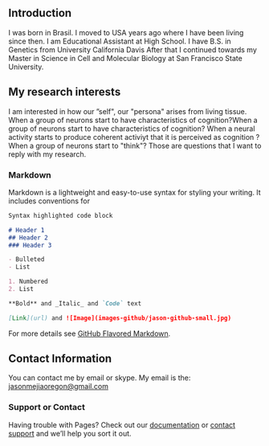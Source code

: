 ## Introduction

I was born in Brasil.
I moved to USA years ago where I have been living since then.
I am Educational Assistant at High School. 
I have B.S. in Genetics from University California Davis
After that I continued towards my Master in Science in Cell and Molecular Biology at San Francisco State 
University.

## My research interests

I am interested in how our ”self", our "persona" arises from living tissue. 
When a group of neurons start to have characteristics of cognition?When a group of neurons start to have characteristics of cognition?
When a neural activity starts to produce coherent activiyt that it is perceived as cognition ?
When a group of neurons start to "think"?
Those are questions that I want to reply with my research. 



### Markdown

Markdown is a lightweight and easy-to-use syntax for styling your writing. It includes conventions for

```markdown
Syntax highlighted code block

# Header 1
## Header 2
### Header 3

- Bulleted
- List

1. Numbered
2. List

**Bold** and _Italic_ and `Code` text

[Link](url) and ![Image](images-github/jason-github-small.jpg)
```

For more details see [GitHub Flavored Markdown](https://guides.github.com/features/mastering-markdown/).


## Contact Information

You can contact me by email or skype.  My email is the: jasonmejiaoregon@gmail.com

### Support or Contact

Having trouble with Pages? Check out our [documentation](https://help.github.com/categories/github-pages-basics/) or [contact support](https://github.com/contact) and we’ll help you sort it out.
